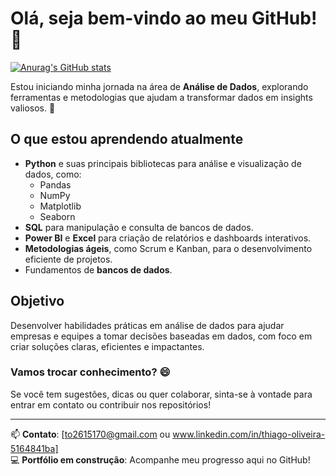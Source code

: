 # Olá, seja bem-vindo ao meu GitHub! 👋


[![Anurag's GitHub stats](https://github-readme-stats.vercel.app/api?username=ThiAgo2003466&show_icons=true)](https://github.com/anuraghazra/github-readme-stats)


Estou iniciando minha jornada na área de **Análise de Dados**, explorando ferramentas e metodologias que ajudam a transformar dados em insights valiosos. 🚀

## O que estou aprendendo atualmente
- **Python** e suas principais bibliotecas para análise e visualização de dados, como:
  - Pandas
  - NumPy
  - Matplotlib
  - Seaborn
- **SQL** para manipulação e consulta de bancos de dados.
- **Power BI** e **Excel** para criação de relatórios e dashboards interativos.
- **Metodologias ágeis**, como Scrum e Kanban, para o desenvolvimento eficiente de projetos.
- Fundamentos de **bancos de dados**.

## Objetivo
Desenvolver habilidades práticas em análise de dados para ajudar empresas e equipes a tomar decisões baseadas em dados, com foco em criar soluções claras, eficientes e impactantes.

### Vamos trocar conhecimento? 😄
Se você tem sugestões, dicas ou quer colaborar, sinta-se à vontade para entrar em contato ou contribuir nos repositórios!

---
📫 **Contato**: [to2615170@gmail.com ou www.linkedin.com/in/thiago-oliveira-5164841ba]  
💻 **Portfólio em construção**: Acompanhe meu progresso aqui no GitHub!

<!---
tHIGAS0000/tHIGAS0000 is a ✨ special ✨ repository because its `README.md` (this file) appears on your GitHub profile.
You can click the Preview link to take 
private static final int COM ARESTA = 1 private static final int SEM ARESTA=0;
private final int numVertices:
private int numArestas; private int[][] matrizAdj,
public GrafoMatriz Adj(int numVertices) ( this.numVertices = numvertices:
this.matrizAdj new int[numVertices][numVertices);
public void adicionarArestalint orig, int dest) { if (this matrizAdj[ong][dest] SEM ARESTA) this matrizAdj[orig][dest] =COM_ARESTA this.numArestas
)
public int getNumVertices() (
return this.numVertices:
)
public int getNumÄrestas() (
return this numArestas:
public void adicionarArestaPonderadalint orig, int dest, int valor) (
CA digo a ser implementado
public int obterCusto Caminho(int[] caminhol
CA'digo a ser implementado

